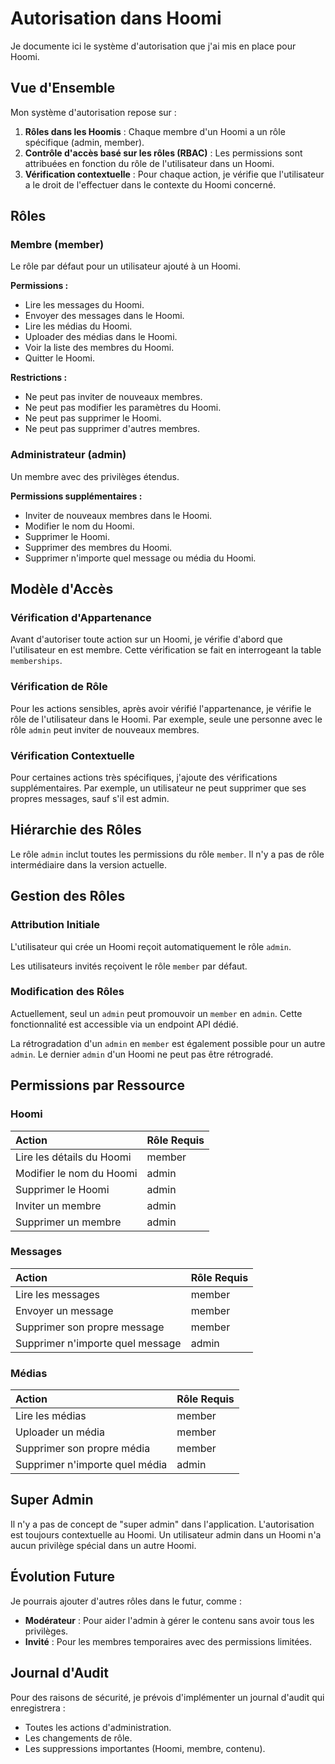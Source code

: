 # Autorisation dans Hoomi

Je documente ici le système d'autorisation que j'ai mis en place pour Hoomi.

## Vue d'Ensemble

Mon système d'autorisation repose sur :
1. **Rôles dans les Hoomis** : Chaque membre d'un Hoomi a un rôle spécifique (admin, member).
2. **Contrôle d'accès basé sur les rôles (RBAC)** : Les permissions sont attribuées en fonction du rôle de l'utilisateur dans un Hoomi.
3. **Vérification contextuelle** : Pour chaque action, je vérifie que l'utilisateur a le droit de l'effectuer dans le contexte du Hoomi concerné.

## Rôles

### Membre (member)

Le rôle par défaut pour un utilisateur ajouté à un Hoomi.

**Permissions :**
- Lire les messages du Hoomi.
- Envoyer des messages dans le Hoomi.
- Lire les médias du Hoomi.
- Uploader des médias dans le Hoomi.
- Voir la liste des membres du Hoomi.
- Quitter le Hoomi.

**Restrictions :**
- Ne peut pas inviter de nouveaux membres.
- Ne peut pas modifier les paramètres du Hoomi.
- Ne peut pas supprimer le Hoomi.
- Ne peut pas supprimer d'autres membres.

### Administrateur (admin)

Un membre avec des privilèges étendus.

**Permissions supplémentaires :**
- Inviter de nouveaux membres dans le Hoomi.
- Modifier le nom du Hoomi.
- Supprimer le Hoomi.
- Supprimer des membres du Hoomi.
- Supprimer n'importe quel message ou média du Hoomi.

## Modèle d'Accès

### Vérification d'Appartenance

Avant d'autoriser toute action sur un Hoomi, je vérifie d'abord que l'utilisateur en est membre. Cette vérification se fait en interrogeant la table `memberships`.

### Vérification de Rôle

Pour les actions sensibles, après avoir vérifié l'appartenance, je vérifie le rôle de l'utilisateur dans le Hoomi. Par exemple, seule une personne avec le rôle `admin` peut inviter de nouveaux membres.

### Vérification Contextuelle

Pour certaines actions très spécifiques, j'ajoute des vérifications supplémentaires. Par exemple, un utilisateur ne peut supprimer que ses propres messages, sauf s'il est admin.

## Hiérarchie des Rôles

Le rôle `admin` inclut toutes les permissions du rôle `member`. Il n'y a pas de rôle intermédiaire dans la version actuelle.

## Gestion des Rôles

### Attribution Initiale

L'utilisateur qui crée un Hoomi reçoit automatiquement le rôle `admin`.

Les utilisateurs invités reçoivent le rôle `member` par défaut.

### Modification des Rôles

Actuellement, seul un `admin` peut promouvoir un `member` en `admin`. Cette fonctionnalité est accessible via un endpoint API dédié.

La rétrogradation d'un `admin` en `member` est également possible pour un autre `admin`. Le dernier `admin` d'un Hoomi ne peut pas être rétrogradé.

## Permissions par Ressource

### Hoomi

| Action | Rôle Requis |
| :--- | :--- |
| Lire les détails du Hoomi | member |
| Modifier le nom du Hoomi | admin |
| Supprimer le Hoomi | admin |
| Inviter un membre | admin |
| Supprimer un membre | admin |

### Messages

| Action | Rôle Requis |
| :--- | :--- |
| Lire les messages | member |
| Envoyer un message | member |
| Supprimer son propre message | member |
| Supprimer n'importe quel message | admin |

### Médias

| Action | Rôle Requis |
| :--- | :--- |
| Lire les médias | member |
| Uploader un média | member |
| Supprimer son propre média | member |
| Supprimer n'importe quel média | admin |

## Super Admin

Il n'y a pas de concept de "super admin" dans l'application. L'autorisation est toujours contextuelle au Hoomi. Un utilisateur admin dans un Hoomi n'a aucun privilège spécial dans un autre Hoomi.

## Évolution Future

Je pourrais ajouter d'autres rôles dans le futur, comme :
- **Modérateur** : Pour aider l'admin à gérer le contenu sans avoir tous les privilèges.
- **Invité** : Pour les membres temporaires avec des permissions limitées.

## Journal d'Audit

Pour des raisons de sécurité, je prévois d'implémenter un journal d'audit qui enregistrera :
- Toutes les actions d'administration.
- Les changements de rôle.
- Les suppressions importantes (Hoomi, membre, contenu).